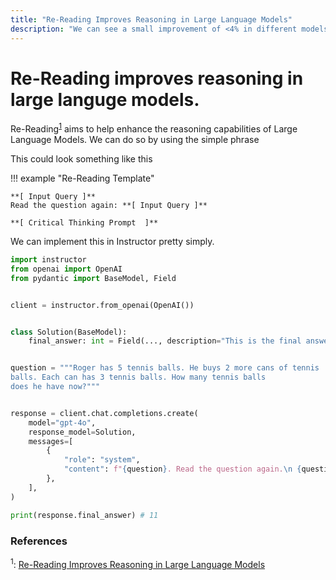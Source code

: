 ```yaml
---
title: "Re-Reading Improves Reasoning in Large Language Models"
description: "We can see a small improvement of <4% in different models by just appending the phrase - Read The Question Again."
---
```


# Re-Reading improves reasoning in large languge models.

Re-Reading<sup><a href="https://arxiv.org/pdf/2309.06275">1</a></sup> aims to help enhance the reasoning capabilities of Large Language Models. We can do so by using the simple phrase

This could look something like this

!!! example "Re-Reading Template"

    **[ Input Query ]**
    Read the question again: **[ Input Query ]**

    **[ Critical Thinking Prompt  ]**

We can implement this in Instructor pretty simply.

```python
import instructor
from openai import OpenAI
from pydantic import BaseModel, Field


client = instructor.from_openai(OpenAI())


class Solution(BaseModel):
    final_answer: int = Field(..., description="This is the final answer")


question = """Roger has 5 tennis balls. He buys 2 more cans of tennis
balls. Each can has 3 tennis balls. How many tennis balls
does he have now?"""


response = client.chat.completions.create(
    model="gpt-4o",
    response_model=Solution,
    messages=[
        {
            "role": "system",
            "content": f"{question}. Read the question again.\n {question}. Adhere to the provided format when responding to the problem and make sure to think through this step by step.",
        },
    ],
)

print(response.final_answer) # 11
```

### References

<sup id="ref-1">1</sup>: [Re-Reading Improves Reasoning in Large Language Models](https://arxiv.org/pdf/2309.06275)
